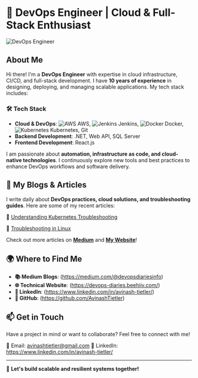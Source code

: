 # 🚀 DevOps Engineer | Cloud & Full-Stack Enthusiast

![DevOps Engineer](https://your-image-link.com)

## About Me
Hi there! I'm a **DevOps Engineer** with expertise in cloud infrastructure, CI/CD, and full-stack development. I have **10 years of experience** in designing, deploying, and managing scalable applications. My tech stack includes:

### 🛠️ Tech Stack

- **Cloud & DevOps**: ![AWS](https://your-aws-logo.com) AWS, ![Jenkins](https://your-jenkins-logo.com) Jenkins, ![Docker](https://your-docker-logo.com) Docker, ![Kubernetes](https://your-kubernetes-logo.com) Kubernetes, Git
- **Backend Development**: .NET, Web API, SQL Server
- **Frontend Development**: React.js

I am passionate about **automation, infrastructure as code, and cloud-native technologies**. I continuously explore new tools and best practices to enhance DevOps workflows and software delivery.

## 📖 My Blogs & Articles
I write daily about **DevOps practices, cloud solutions, and troubleshooting guides**. 
Here are some of my recent articles:

📝 [Understanding Kubernetes Troubleshooting](https://devops-diaries.beehiiv.com/p/comprehensive-list-of-k8s-ecosystem-error)

📝 [Troubleshooting in Linux](https://medium.com/@devopsdiariesinfo/day-14-troubleshooting-in-linux-c2169f25ea96
)


Check out more articles on **[Medium](https://medium.com/@devopsdiariesinfo)** and **[My Website](https://devops-diaries.beehiiv.com/)**!

## 🌍 Where to Find Me
- **📚 Medium Blogs**: (https://medium.com/@devopsdiariesinfo)
- **🌐 Technical Website**: (https://devops-diaries.beehiiv.com/)
- **💼 LinkedIn**: (https://www.linkedin.com/in/avinash-tietler/)
- **🔧 GitHub**: (https://github.com/AvinashTietler)

## 📫 Get in Touch
Have a project in mind or want to collaborate? Feel free to connect with me!

📩 Email: avinashtietler@gmail.com 
💼 LinkedIn: https://www.linkedin.com/in/avinash-tietler/

---

🚀 **Let's build scalable and resilient systems together!**
